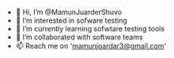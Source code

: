 - 👋 Hi, I’m @MamunJuarderShuvo
- 👀 I’m interested in sofware testing
- 🌱 I’m currently learning sofwtare testing tools
- 💞️ I’m collaborated with software teams
- 📫 Reach me on 'mamunjoardar3@gmail.com'

<!---
MamunJuarderShuvo/MamunJuarderShuvo is a ✨ special ✨ repository because its `README.md` (this file) appears on your GitHub profile.
You can click the Preview link to take a look at your changes.
--->
